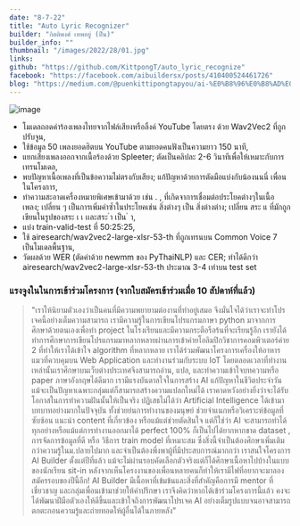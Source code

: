 ```yaml
---
date: "8-7-22"
title: "Auto Lyric Recognizer"
builder: "กิตติพงศ์ เทพอยู่ (ปืน)"
builder_info: ""
thumbnail: "/images/2022/28/01.jpg"
links:
github: "https://github.com/KittpongT/auto_lyric_recognize"
facebook: "https://facebook.com/aibuildersx/posts/410400524461726"
blog: "https://medium.com/@puenkittipongtapyou/ai-%E0%B8%96%E0%B8%AD%E0%B8%94%E0%B9%80%E0%B8%AA%E0%B8%B5%E0%B8%A2%E0%B8%87%E0%B8%A3%E0%B9%89%E0%B8%AD%E0%B8%87%E0%B8%A0%E0%B8%B2%E0%B8%A9%E0%B8%B2%E0%B9%84%E0%B8%97%E0%B8%A2-speech-to-text-%E0%B8%89%E0%B8%9A%E0%B8%B1%E0%B8%9A%E0%B8%A1%E0%B8%B7%E0%B8%AD%E0%B9%83%E0%B8%AB%E0%B8%A1%E0%B9%88-fcca46eeb3df"
---
```


![image](/images/2022/28/01.jpg)

- โมเดลถอดคำร้องเพลงไทยจากไฟล์เสียงหรือลิ้งค์ YouTube โดยตรง ด้วย Wav2Vec2 ที่ถูกปรับจูน,
- ใช้ข้อมูล 50 เพลงยอดฮิตบน YouTube ตามยอดคนฟังเป็นความยาว 150 นาที,
- แยกเสียงเพลงออกจากเนื้อร้องด้วย Spleeter; ตัดเป็นคลิปละ 2-6 วินาทีเพื่อให้เหมาะกับการเทรนโมเดล,
- พบปัญหาเนื้อเพลงที่เป็นข้อความไม่ตรงกับเสียง; แก้ปัญหาด้วยการตัดมือแบ่งกับน้องนนนี่ เพื่อนในโครงการ,
- ทำความสะอาดเครื่องหมายพิเศษเข้ามาด้วย เช่น . , ที่เกิดจาการเชื่อมต่อประโยคต่างๆในเนื้อเพลง; เปลี่ยน ๆ เป็นการเพิ่มคำซ้ำในประโยคเช่น สิ่งต่างๆ เป็น สิ่งต่างต่าง; เปลี่ยน สระ แ ที่มักถูกเขียนในรูปของสระ เ เ เเละสระ ำ เป็น ํ า,
- แบ่ง train-valid-test ที่ 50:25:25,
- ใช้ airesearch/wav2vec2-large-xlsr-53-th ที่ถูกเทรนบน Common Voice 7 เป็นโมเดลพื้นฐาน,
- วัดผลด้วย WER (ตัดคำด้วย newmm ของ PyThaiNLP) และ CER; ทำได้ดีกว่า airesearch/wav2vec2-large-xlsr-53-th ประมาณ 3-4 เท่าบน test set

### แรงจูงในในการเข้าร่วมโครงการ (จากใบสมัครเข้าร่วมเมื่อ 10 สัปดาห์ที่แล้ว)

> "เราให้นิยามตัวเองว่าเป็นคนที่มีความพยายามต่องานที่ทำอยู่เสมอ จึงมั่นใจได้ว่าเราจะทำโปรเจคนี้อย่างเต็มความสามารถ เรามีความรู้ในการเขียนโปรแกรมภาษา python มาจากการศึกษาด้วยตนเองเพื่อทำ project ในโรงเรียนและมีความกระตือรือร้นที่จะเรียนรู้อีก เรายังได้ทำการศึกษาการเขียนโปรแกรมมาหลากหลายผ่านการเข้าค่ายโอลิมปิกวิชาการคอมพิวเตอร์ค่าย 2 ที่ทำให้เราได้เข้าใจ algorithm ที่หลากหลาย เราได้ร่วมพัฒนาโครงการเครื่องให้อาหารแมวที่ควบคุมบน Web Application และทำงานร่วมกับระบบ IoT โดยตลอดเวลาที่ทำงานเหล่านั้นเราศึกษาบนเว็บต่างประเทศจึงสามารถอ่าน, แปล, และทำความเข้าใจบทความหรือ paper ภาษาอังกฤษได้ดีมาก เรามีแรงบันดาลใจในการสร้าง AI แก้ปัญหาในชีวิตประจำวัน แม้จะเป็นปัญหาเฉพาะกลุ่มแต่ก็สามารถสร้างความแปลกใหม่ได้ เราคาดหวังอย่างยิ่งว่าจะได้รับโอกาสในการทำความฝันนั้นให้เป็นจริง  ปฏิเสธไม่ได้ว่า Artificial Intelligence ได้เข้ามาบทบาทอย่างมากในปัจจุบัน ทั้งช่วยย่นการทำงานของมนุษย์ ช่วยจำแนกหรือวิเคราะห์ข้อมูลที่ซับซ้อน แนะนำ content ที่เกี่ยวข้อง หรือแม้แต่ช่วยตัดสินใจ แต่ก็ใช่ว่า AI จะสามารถทำได้ทุกอย่างหรือแม้แต่การทำงานออกมาได้ perfect 100% ก็เป็นไปได้ยากหากขาด dataset , การจัดการข้อมูลที่ดี หรือ วิธีการ train model ที่เหมาะสม ซึ่งสิ่งนี้จำเป็นต้องศึกษาเพิ่มเติมกว่าความรู้ในม.ปลายไปมาก และจำเป็นต้องพึ่งพาผู้ที่มีประสบการณ์มากกว่า  เราสนใจโครงการ AI Builder ตั้งแต่ปีที่แล้ว แม้จะไม่ผ่านรอบคัดเลือกตัวจริงแต่ก็ได้ศึกษาเนื้อหาไปบ้างในแบบของนักเรียน sit-in หลังจากเห็นโครงงานของเพื่อนหลายคนก็ทำให้เรามีไฟที่อยากจะมาลองสมัครรอบของปีนี้อีก! AI Builder มีเนื้อหาที่เข้มข้นและสิ่งที่สำคัญคือการมี mentor ที่เชี่ยวชาญ และกลุ่มเพื่อนเข้ามาช่วยให้คำปรึกษา เราจึงคิดว่าหากได้เข้าร่วมโครงการนี้แล้ว คงจะได้พัฒนาฝีมือตัวเองให้ดีขึ้นและเข้าใจถึงการพัฒนาโปรเจค AI อย่างเต็มรูปแบบจนอาจสามารถตกตะกอนความรู้และถ่ายทอดให้ผู้อื่นได้ในภายหลัง"